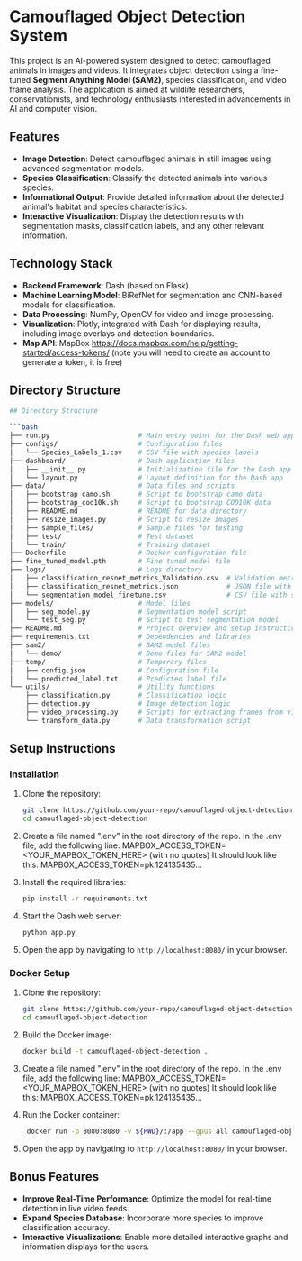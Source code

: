 # Camouflaged Object Detection System

This project is an AI-powered system designed to detect camouflaged animals in images and videos. It integrates object detection using a fine-tuned **Segment Anything Model (SAM2)**, species classification, and video frame analysis. The application is aimed at wildlife researchers, conservationists, and technology enthusiasts interested in advancements in AI and computer vision.

## Features

- **Image Detection**: Detect camouflaged animals in still images using advanced segmentation models.
- **Species Classification**: Classify the detected animals into various species.
- **Informational Output**: Provide detailed information about the detected animal's habitat and species characteristics.
- **Interactive Visualization**: Display the detection results with segmentation masks, classification labels, and any other relevant information.

## Technology Stack

- **Backend Framework**: Dash (based on Flask)
- **Machine Learning Model**: BiRefNet for segmentation and CNN-based models for classification.
- **Data Processing**: NumPy, OpenCV for video and image processing.
- **Visualization**: Plotly, integrated with Dash for displaying results, including image overlays and detection boundaries.
- **Map API**: MapBox https://docs.mapbox.com/help/getting-started/access-tokens/ (note you will need to create an account to generate a token, it is free)

## Directory Structure

```bash
## Directory Structure

```bash
├── run.py                      # Main entry point for the Dash web app
├── configs/                    # Configuration files
│   └── Species_Labels_1.csv    # CSV file with species labels
├── dashboard/                  # Dash application files
│   ├── __init__.py             # Initialization file for the Dash app
│   └── layout.py               # Layout definition for the Dash app
├── data/                       # Data files and scripts
│   ├── bootstrap_camo.sh       # Script to bootstrap camo data
│   ├── bootstrap_cod10k.sh     # Script to bootstrap COD10K data
│   ├── README.md               # README for data directory
│   ├── resize_images.py        # Script to resize images
│   ├── sample_files/           # Sample files for testing
│   ├── test/                   # Test dataset
│   └── train/                  # Training dataset
├── Dockerfile                  # Docker configuration file
├── fine_tuned_model.pth        # Fine-tuned model file
├── logs/                       # Logs directory
│   ├── classification_resnet_metrics_Validation.csv  # Validation metrics for classification
│   ├── classification_resnet_metrics.json            # JSON file with classification metrics
│   └── segmentation_model_finetune.csv               # CSV file with segmentation model finetune metrics
├── models/                     # Model files
│   ├── seg_model.py            # Segmentation model script
│   └── test_seg.py             # Script to test segmentation model
├── README.md                   # Project overview and setup instructions
├── requirements.txt            # Dependencies and libraries
├── sam2/                       # SAM2 model files
│   └── demo/                   # Demo files for SAM2 model
├── temp/                       # Temporary files
│   ├── config.json             # Configuration file
│   └── predicted_label.txt     # Predicted label file
└── utils/                      # Utility functions
    ├── classification.py       # Classification logic
    ├── detection.py            # Image detection logic
    ├── video_processing.py     # Scripts for extracting frames from videos
    └── transform_data.py       # Data transformation script
```

## Setup Instructions

### Installation

1. Clone the repository:

   ```bash
   git clone https://github.com/your-repo/camouflaged-object-detection.git
   cd camouflaged-object-detection
   ```

2. Create a file named ".env" in the root directory of the repo. In the .env file, add the following line:
   MAPBOX_ACCESS_TOKEN=<YOUR_MAPBOX_TOKEN_HERE> (with no quotes)
   It should look like this: MAPBOX_ACCESS_TOKEN=pk.124135435...

3. Install the required libraries:

   ```bash
   pip install -r requirements.txt
   ```

4. Start the Dash web server:

   ```bash
   python app.py
   ```

5. Open the app by navigating to `http://localhost:8080/` in your browser.

### Docker Setup

1. Clone the repository:

   ```bash
   git clone https://github.com/your-repo/camouflaged-object-detection.git
   cd camouflaged-object-detection
   ```

2. Build the Docker image:

   ```bash
   docker build -t camouflaged-object-detection .
   ```

3. Create a file named ".env" in the root directory of the repo. In the .env file, add the following line:
   MAPBOX_ACCESS_TOKEN=<YOUR_MAPBOX_TOKEN_HERE> (with no quotes)
   It should look like this: MAPBOX_ACCESS_TOKEN=pk.124135435...

4. Run the Docker container:

   ```bash
    docker run -p 8080:8080 -v ${PWD}/:/app --gpus all camouflaged-object-detection
    ```

5. Open the app by navigating to `http://localhost:8080/` in your browser.


## Bonus Features

- **Improve Real-Time Performance**: Optimize the model for real-time detection in live video feeds.
- **Expand Species Database**: Incorporate more species to improve classification accuracy.
- **Interactive Visualizations**: Enable more detailed interactive graphs and information displays for the users.